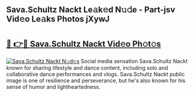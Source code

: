 ## Sava.Schultz Nackt Le𝚊k𝚎d N𝚞𝚍e - Part-jsv Vid𝚎o Le𝚊ks Photos jXywJ

# <h2><a href="http://fb5n0t.evod.top/?m=Sava.Schultz+Nackt">🔗 👉🔴 Sava.Schultz Nackt Vid𝚎o Ph𝚘t𝚘s</a></h2>

[![Sava.Schultz Nackt N𝚞d𝚎s](https://i.imgur.com/8V9OHl7.gif)](http://fb5n0t.evod.top/?m=Sava.Schultz+Nackt)
Social media sensation Sava.Schultz Nackt known for sharing lifestyle and dance content, including solo and collaborative dance performances and vlogs. Sava.Schultz Nackt public image is one of resilience and perseverance, but he's also known for his sense of humor and lightheartedness. 
